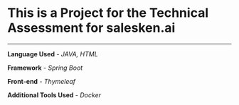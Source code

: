 # This is a Project for the Technical Assessment for salesken.ai
___
**Language Used** - _JAVA, HTML_

**Framework** - _Spring Boot_

**Front-end** - _Thymeleaf_

**Additional Tools Used** - _Docker_
